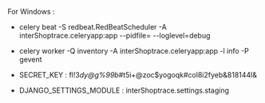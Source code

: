 For Windows :
<!-- - celery beat -S redbeat.RedBeatScheduler -A interShoptrace.celeryapp:app --loglevel=debug
 -->
- celery beat -S redbeat.RedBeatScheduler -A interShoptrace.celeryapp:app --pidfile= --loglevel=debug
 
- celery worker -Q inventory -A interShoptrace.celeryapp:app -l info -P gevent

- SECRET_KEY : fl!3*dy@g%99b*#t5i+@zoc$yogoqk#col8i2fyeb&818144l&
- DJANGO_SETTINGS_MODULE : interShoptrace.settings.staging
